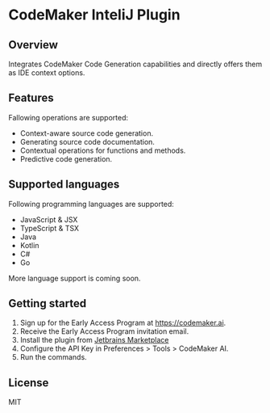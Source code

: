 # CodeMaker InteliJ Plugin

## Overview

Integrates CodeMaker Code Generation capabilities and directly offers them as IDE context options.

## Features

Fallowing operations are supported:

* Context-aware source code generation.
* Generating source code documentation.
* Contextual operations for functions and methods.
* Predictive code generation.

## Supported languages

Following programming languages are supported:

* JavaScript & JSX
* TypeScript & TSX
* Java
* Kotlin
* C#
* Go
  
More language support is coming soon.

## Getting started

1. Sign up for the Early Access Program at https://codemaker.ai.
2. Receive the Early Access Program invitation email. 
3. Install the plugin from [Jetbrains Marketplace](https://plugins.jetbrains.com/plugin/21445-codemaker-ai)
4. Configure the API Key in Preferences > Tools > CodeMaker AI.
5. Run the commands.

## License

MIT
